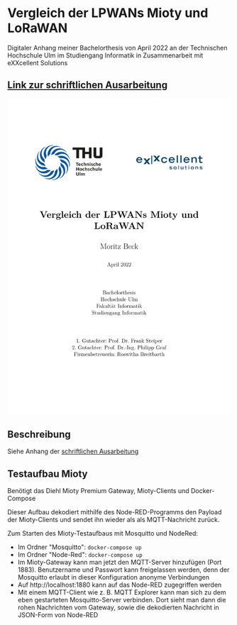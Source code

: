 # Vergleich der LPWANs Mioty und LoRaWAN
Digitaler Anhang meiner Bachelorthesis von April 2022 an der Technischen Hochschule Ulm im Studiengang Informatik in Zusammenarbeit mit eXXcellent Solutions
## [Link zur schriftlichen Ausarbeitung](https://brk.st/ba)
[<img src=".github/titlepage_thumb.svg" width="600">](https://brk.st/ba)

## Beschreibung
Siehe Anhang der [schriftlichen Ausarbeitung](https://brk.st/ba)

## Testaufbau Mioty
Benötigt das Diehl Mioty Premium Gateway, Mioty-Clients und Docker-Compose

Dieser Aufbau dekodiert mithilfe des Node-RED-Programms den Payload der Mioty-Clients und sendet ihn wieder als als MQTT-Nachricht zurück.

Zum Starten des Mioty-Testaufbaus mit Mosquitto und NodeRed:

* Im Ordner "Mosquitto": `docker-compose up`
* Im Ordner "Node-Red": `docker-compose up`
* Im Mioty-Gateway kann man jetzt den MQTT-Server hinzufügen (Port 1883). Benutzername und Passwort kann freigelassen werden, denn der Mosquitto erlaubt in dieser Konfiguration anonyme Verbindungen
* Auf http://localhost:1880 kann auf das Node-RED zugegriffen werden
* Mit einem MQTT-Client wie z. B. MQTT Explorer kann man sich zu dem eben gestarteten Mosquitto-Server verbinden. Dort sieht man dann die rohen Nachrichten vom Gateway, sowie die dekodierten Nachricht in JSON-Form von Node-RED
